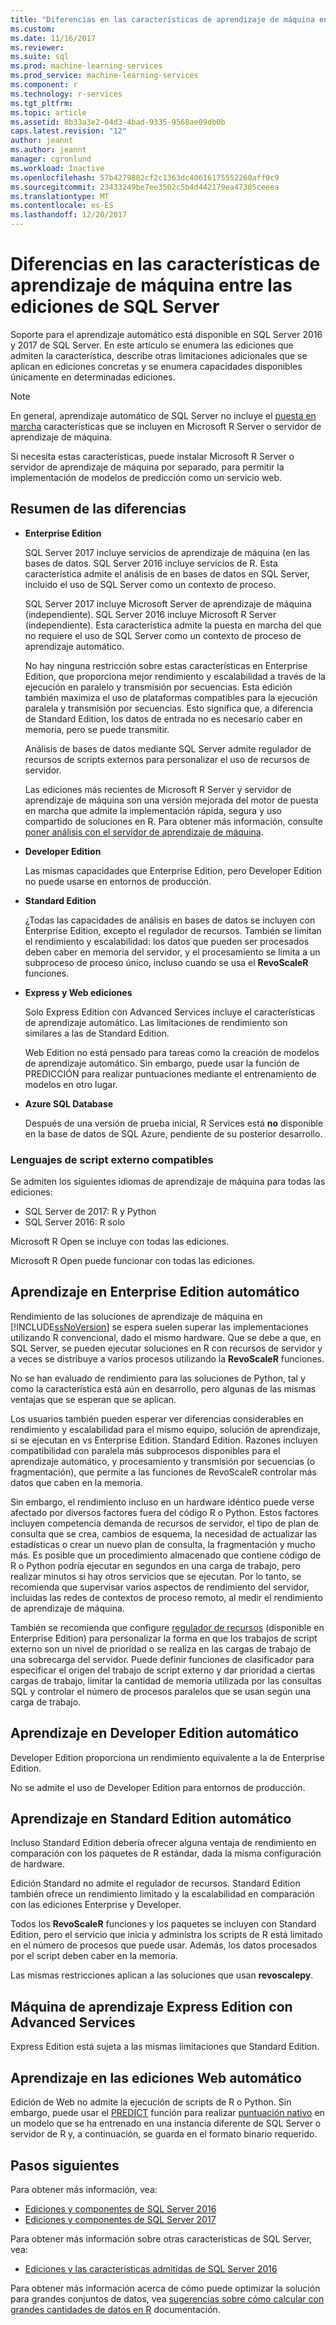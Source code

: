 ```yaml
---
title: "Diferencias en las características de aprendizaje de máquina entre las ediciones de SQL Server | Documentos de Microsoft"
ms.custom: 
ms.date: 11/16/2017
ms.reviewer: 
ms.suite: sql
ms.prod: machine-learning-services
ms.prod_service: machine-learning-services
ms.component: r
ms.technology: r-services
ms.tgt_pltfrm: 
ms.topic: article
ms.assetid: 8b33a3e2-04d3-4bad-9335-9568ae09db0b
caps.latest.revision: "12"
author: jeannt
ms.author: jeannt
manager: cgronlund
ms.workload: Inactive
ms.openlocfilehash: 57b4279882cf2c1363dc40616175552260aff0c9
ms.sourcegitcommit: 23433249be7ee3502c5b4d442179ea47305ceeea
ms.translationtype: MT
ms.contentlocale: es-ES
ms.lasthandoff: 12/20/2017
---
```

# <a name="differences-in-machine-learning-features-between-editions-of-sql-server"></a>Diferencias en las características de aprendizaje de máquina entre las ediciones de SQL Server
 
 Soporte para el aprendizaje automático está disponible en SQL Server 2016 y 2017 de SQL Server. En este artículo se enumera las ediciones que admiten la característica, describe otras limitaciones adicionales que se aplican en ediciones concretas y se enumera capacidades disponibles únicamente en determinadas ediciones.

 > [!NOTE]
 > En general, aprendizaje automático de SQL Server no incluye el [puesta en marcha](https://docs.microsoft.com/machine-learning-server/what-is-operationalization) características que se incluyen en Microsoft R Server o servidor de aprendizaje de máquina.
 > 
 > Si necesita estas características, puede instalar Microsoft R Server o servidor de aprendizaje de máquina por separado, para permitir la implementación de modelos de predicción como un servicio web. 

## <a name="summary-of-differences"></a>Resumen de las diferencias

-   **Enterprise Edition**
    
     SQL Server 2017 incluye servicios de aprendizaje de máquina (en las bases de datos. SQL Server 2016 incluye servicios de R. Esta característica admite el análisis de en bases de datos en SQL Server, incluido el uso de SQL Server como un contexto de proceso.
     
     SQL Server 2017 incluye Microsoft Server de aprendizaje de máquina (independiente). SQL Server 2016 incluye Microsoft R Server (independiente). Esta característica admite la puesta en marcha del que no requiere el uso de SQL Server como un contexto de proceso de aprendizaje automático.

     No hay ninguna restricción sobre estas características en Enterprise Edition, que proporciona mejor rendimiento y escalabilidad a través de la ejecución en paralelo y transmisión por secuencias. Esta edición también maximiza el uso de plataformas compatibles para la ejecución paralela y transmisión por secuencias. Esto significa que, a diferencia de Standard Edition, los datos de entrada no es necesario caber en memoria, pero se puede transmitir.
     
     Análisis de bases de datos mediante SQL Server admite regulador de recursos de scripts externos para personalizar el uso de recursos de servidor.
     
     Las ediciones más recientes de Microsoft R Server y servidor de aprendizaje de máquina son una versión mejorada del motor de puesta en marcha que admite la implementación rápida, segura y uso compartido de soluciones en R. Para obtener más información, consulte [poner análisis con el servidor de aprendizaje de máquina](https://docs.microsoft.com/machine-learning-server/what-is-operationalization).

-   **Developer Edition**

     Las mismas capacidades que Enterprise Edition, pero Developer Edition no puede usarse en entornos de producción.  
  
-   **Standard Edition**

     ¿Todas las capacidades de análisis en bases de datos se incluyen con Enterprise Edition, excepto el regulador de recursos. También se limitan el rendimiento y escalabilidad: los datos que pueden ser procesados deben caber en memoria del servidor, y el procesamiento se limita a un subproceso de proceso único, incluso cuando se usa el **RevoScaleR** funciones.
  
-   **Express y Web ediciones**
  
     Solo Express Edition con Advanced Services incluye el características de aprendizaje automático. Las limitaciones de rendimiento son similares a las de Standard Edition. 
     
     Web Edition no está pensado para tareas como la creación de modelos de aprendizaje automático. Sin embargo, puede usar la función de PREDICCIÓN para realizar puntuaciones mediante el entrenamiento de modelos en otro lugar.

-   **Azure SQL Database**
  
     Después de una versión de prueba inicial, R Services está **no** disponible en la base de datos de SQL Azure, pendiente de su posterior desarrollo. 

### <a name="external-script-languages-supported"></a>Lenguajes de script externo compatibles

Se admiten los siguientes idiomas de aprendizaje de máquina para todas las ediciones:

+ SQL Server de 2017: R y Python
+ SQL Server 2016: R solo

Microsoft R Open se incluye con todas las ediciones.

Microsoft R Open puede funcionar con todas las ediciones.

## <a name="machine-learning-in-enterprise-edition"></a>Aprendizaje en Enterprise Edition automático

Rendimiento de las soluciones de aprendizaje de máquina en [!INCLUDE[ssNoVersion](../../includes/ssnoversion-md.md)] se espera suelen superar las implementaciones utilizando R convencional, dado el mismo hardware. Que se debe a que, en SQL Server, se pueden ejecutar soluciones en R con recursos de servidor y a veces se distribuye a varios procesos utilizando la **RevoScaleR** funciones. 

No se han evaluado de rendimiento para las soluciones de Python, tal y como la característica está aún en desarrollo, pero algunas de las mismas ventajas que se esperan que se aplican.

Los usuarios también pueden esperar ver diferencias considerables en rendimiento y escalabilidad para el mismo equipo, solución de aprendizaje, si se ejecutan en vs Enterprise Edition. Standard Edition. Razones incluyen compatibilidad con paralela más subprocesos disponibles para el aprendizaje automático, y procesamiento y transmisión por secuencias (o fragmentación), que permite a las funciones de RevoScaleR controlar más datos que caben en la memoria. 

Sin embargo, el rendimiento incluso en un hardware idéntico puede verse afectado por diversos factores fuera del código R o Python. Estos factores incluyen competencia demanda de recursos de servidor, el tipo de plan de consulta que se crea, cambios de esquema, la necesidad de actualizar las estadísticas o crear un nuevo plan de consulta, la fragmentación y mucho más. Es posible que un procedimiento almacenado que contiene código de R o Python podría ejecutar en segundos en una carga de trabajo, pero realizar minutos si hay otros servicios que se ejecutan.  Por lo tanto, se recomienda que supervisar varios aspectos de rendimiento del servidor, incluidas las redes de contextos de proceso remoto, al medir el rendimiento de aprendizaje de máquina.

También se recomienda que configure [regulador de recursos](../../relational-databases/resource-governor/resource-governor.md) (disponible en Enterprise Edition) para personalizar la forma en que los trabajos de script externo son un nivel de prioridad o se realiza en las cargas de trabajo de una sobrecarga del servidor. Puede definir funciones de clasificador para especificar el origen del trabajo de script externo y dar prioridad a ciertas cargas de trabajo, limitar la cantidad de memoria utilizada por las consultas SQL y controlar el número de procesos paralelos que se usan según una carga de trabajo.

## <a name="machine-learning-in-developer-edition"></a>Aprendizaje en Developer Edition automático

Developer Edition proporciona un rendimiento equivalente a la de Enterprise Edition.

No se admite el uso de Developer Edition para entornos de producción.

## <a name="machine-learning-in-standard-edition"></a>Aprendizaje en Standard Edition automático

Incluso Standard Edition debería ofrecer alguna ventaja de rendimiento en comparación con los paquetes de R estándar, dada la misma configuración de hardware.

Edición Standard no admite el regulador de recursos. Standard Edition también ofrece un rendimiento limitado y la escalabilidad en comparación con las ediciones Enterprise y Developer.

Todos los **RevoScaleR** funciones y los paquetes se incluyen con Standard Edition, pero el servicio que inicia y administra los scripts de R está limitado en el número de procesos que puede usar. Además, los datos procesados por el script deben caber en la memoria.

Las mismas restricciones aplican a las soluciones que usan **revoscalepy**.

## <a name="machine-learning-in-express-edition-with-advanced-services"></a>Máquina de aprendizaje Express Edition con Advanced Services

Express Edition está sujeta a las mismas limitaciones que Standard Edition.

## <a name="machine-learning-in-web-edition"></a>Aprendizaje en las ediciones Web automático

Edición de Web no admite la ejecución de scripts de R o Python. Sin embargo, puede usar el [PREDICT](../../t-sql/queries/predict-transact-sql.md) función para realizar [puntuación nativo](../sql-native-scoring.md) en un modelo que se ha entrenado en una instancia diferente de SQL Server o servidor de R y, a continuación, se guarda en el formato binario requerido.

## <a name="next-steps"></a>Pasos siguientes

Para obtener más información, vea:

+ [Ediciones y componentes de SQL Server 2016](../../sql-server/editions-and-components-of-sql-server-2016.md)
+ [Ediciones y componentes de SQL Server 2017](../../sql-server/editions-and-components-of-sql-server-2017.md)

Para obtener más información sobre otras características de SQL Server, vea:

+ [Ediciones y las características admitidas de SQL Server 2016](../../sql-server/editions-and-components-of-sql-server-2016.md) 

Para obtener más información acerca de cómo puede optimizar la solución para grandes conjuntos de datos, vea [sugerencias sobre cómo calcular con grandes cantidades de datos en R](https://docs.microsoft.com/machine-learning-server/r/tutorial-large-data-tips) documentación.
